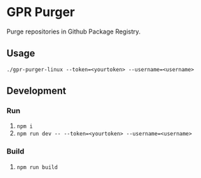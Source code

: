# GPR Purger
Purge repositories in Github Package Registry.

## Usage
`./gpr-purger-linux --token=<yourtoken> --username=<username>`

## Development
### Run
1. `npm i`
2. `npm run dev -- --token=<yourtoken> --username=<username>`

### Build
1. `npm run build`
